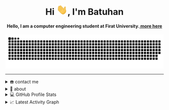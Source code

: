 <div align="center">
<h1 align="center">Hi <img width="35" src="https://github.com/1999AZZAR/1999AZZAR/blob/main/resources/img/waving.gif">, I'm Batuhan</h1>
<h4 align="center">Hello, I am a computer engineering student at Firat University.<a href="https://github.com/BatuhanTurk/Batu/blob/main/Profile.pdf" target="_blank"> more here</a></h4>
</div>

<div align="center">
  <a href="https://1999azzar.github.io/1999AZZAR/">
  <img  src="https://github.com/1999AZZAR/1999AZZAR/blob/main/resources/img/grid-snake.svg"
       alt="snake" /></a>
</div>

-----
<details>
  <summary>☎️ contact me</summary>
<div>
  <samp>
    <h2 align="center">you can reach me by:</h2>
    <p align="center">
      <br/>
      <a href="https://www.linkedin.com/in/batuhan-t%C3%BCrk-6621b118b" target="blank"><img align="center"
         src="https://img.shields.io/badge/linkedin-%231DA1F2.svg?style=for-the-badge&logo=linkedin&logoColor=white"
         alt="Linkedin" height="30"/></a>
      <a href="mailto:batuhanturk444@gmail.com" target="blank"><img align="center"
         src="https://img.shields.io/badge/gmail-EA4335.svg?style=for-the-badge&logo=gmail&logoColor=white"
         alt="Gmail" height="30"/></a>
    </p>
  <p align="center">
      <a href="https://www.instagram.com/_batuhan_turk/" target="blank"><img align="center"
         src="https://img.shields.io/badge/instagram-%23E4405F.svg?style=for-the-badge&logo=Instagram&logoColor=white"
         alt="Instagram" height="30"/></a>
      <a href="https://wa.me/+905469520444" target="blank"><img align="center"
         src="https://img.shields.io/badge/whatsapp-4B7F1.svg?style=for-the-badge&logo=whatsapp&logoColor=white"
         alt="Whatsapp" height="30"/></a>
      <a href="https://twitter.com/Batuhan_turk_" target="blank"><img align="center"
         src="https://img.shields.io/badge/twitter-1DA1F2.svg?style=for-the-badge&logo=twitter&logoColor=white"
         alt="Twitter" height="30"/></a>
      <br>
    </p>
  </samp>
</div>
</details>

<details>
  <summary>🧮 about</summary>
<div>
<samp>
<h2 align="center">About this Account</h2>
 <p align="center">
  <a href="https://github.com/BatuhanTurk" target="blank"><img align="center" 
     src="https://komarev.com/ghpvc/?username=BatuhanTurk&style=for-the-badge&label=PROFILE+VIEWS" height="25"
     alt="views count" /></a>
  <a href="https://batuhanturk.tech/"><img align="center" 
     src="https://img.shields.io/website?down_message=offline&style=for-the-badge&up_message=online&url=[https%3A%2F%2F1999azzar.github.io%2F1999AZZAR%2F](https://batuhanturk.tech/)" height="25"
     alt="website" /></a>
  </p>
 </samp>
</div>
</details>
  
<details> 
  <summary>💻 GitHub Profile Stats</summary>
  <div>
  <samp>
    <h2 align="center"> Github stats </h2>
      <br/>
    <details open>
  <summary><h3>Languages</h3></summary>
            <p align="center">
        <a href="https://github.com/BatuhanTurk">
          <img src="https://github-readme-stats.vercel.app/api/top-langs/?username=BatuhanTurk&langs_count=6&theme=gruvbox&layout=compact&hide_border=true"
          alt="BatuhanTurk :: overall Top Langs " /></a>
      </p>
        <p align="center">
          <a href="https://github.com/BatuhanTurk">
          <img width="45%" src="https://github-profile-summary-cards.vercel.app/api/cards/repos-per-language?username=BatuhanTurk&theme=gruvbox&layout=compact&hide_border=true"
          alt="BatuhanTurk :: Top Langs by repo" />
          <img width="45%" src="https://github-profile-summary-cards.vercel.app/api/cards/most-commit-language?username=BatuhanTurk&theme=gruvbox&layout=compact&hide_border=true"
          alt="BatuhnTurk :: Top Langs by commit" />
          </a>
        </p>
</details>
    <details open>
  <summary><h3>stasistic</h3></summary>
        <p align="center">
          <a href="https://github.com/BatuhanTurk">
          <img width="49.5%" src="https://github-readme-stats.vercel.app/api?username=BatuhanTurk&show_icons=true&theme=gruvbox&hide_border=true" />
          <img width="49.5%" src="https://github-readme-streak-stats.herokuapp.com/?user=BatuhanTurk&theme=gruvbox&hide_border=true" />
          </a>
       </p>
     <br>
     </samp>
  </div>    
</details>

<details>
  <summary>📈 Latest Activity Graph</summary>
  <samp>
  <br/>
  <h2 align="center"> latest contribution </h2>
<a href="https://github.com/ashutosh00710/github-readme-activity-graph">
  <img alt="Activity Graph" src="https://activity-graph.herokuapp.com/graph/?username=BatuhanTurk&bg_color=000&color=fff&line=00E676&point=fff&hide_border=true" /></a>
<br/>
  </samp>
  </details>
  

  

